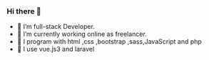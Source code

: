### Hi there 👋



- 🔭 I’m full-stack Developer.
- 🌱 I’m currently working online as freelancer.
- 👯 I program with html ,css ,bootstrap ,sass,JavaScript and php 
- 🤔 I use vue.js3 and laravel

